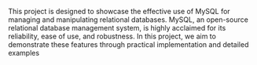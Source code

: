 This project is designed to showcase the effective use of MySQL for managing and manipulating relational databases. MySQL, an open-source relational database management system, is highly acclaimed for its reliability, ease of use, and robustness. In this project, we aim to demonstrate these features through practical implementation and detailed examples
